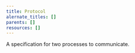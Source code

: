 ```yaml
---
title: Protocol
alernate_titles: []
parents: []
resources: []
---
```


A specification for two processes to communicate.
